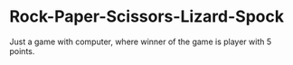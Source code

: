 # Rock-Paper-Scissors-Lizard-Spock
Just a game with computer, where winner of the game is player with 5 points.
